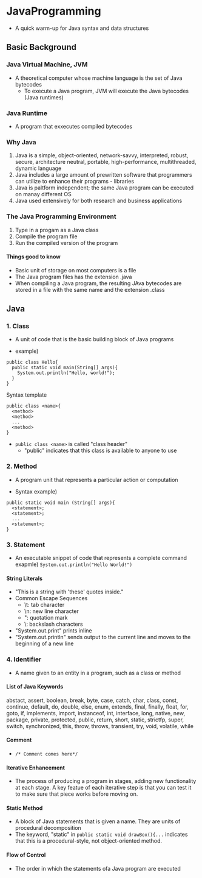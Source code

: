 # JavaProgramming
- A quick warm-up for Java syntax and data structures

## Basic Background
### Java Virtual Machine, JVM
- A theoretical computer whose machine language is the set of Java bytecodes
    - To execute a Java program, JVM will execute the Java bytecodes (Java runtimes)
    
### Java Runtime
- A program that exxecutes compiled bytecodes

### Why Java
1. Java is a simple, object-oriented, network-savvy, interpreted, robust, secure, architecture neutral, portable, high-performance, multithreaded, dynamic language
2. Java includes a large amount of prewritten software that programmers  can utilize to enhance their programs - libraries
3. Java is paltform independent; the same Java program can be executed on manay different OS
4. Java used extensively for both research and business applications

### The Java Programming Environment
1. Type in a progam as a Java class
2. Compile the program file
3. Run the compiled version of the program

  #### Things good to know
  - Basic unit of storage on most computers is a file
  - The Java program files has the extension .java
  - When compiling a Java program, the resulting JAva bytecodes are stored in a file with the same name and the extension .class

## Java
### 1. Class
- A unit of code that is the basic building block of Java programs

- example)
```
public class Hello{
  public static void main(String[] args){
    System.out.println("Hello, world!");
  }
}
```
Syntax template

```
public class <name>{
  <method>
  <method>
  ...
  <method>
}
```
- `public class <name>` is called "class header"
  - "public" indicates that this class is available to anyone to use

### 2. Method
- A program unit that represents a particular action or computation

- Syntax example)
```
public static void main (String[] args){
  <statement>;
  <statement>;
  ...
  <statement>;
}
```
### 3. Statement
- An executable snippet of code that represents a complete command
exapmle) `System.out.println("Hello World!")`

#### String Literals
- "This is a string with 'these' quotes inside."
- Common Escape Sequences
  - \t: tab character
  - \n: new line character
  - \": quotation mark
  - \\: backslash characters
- "System.out.print" prints inline
- "System.out.println" sends output to the current line and moves to the beginning of a new line

### 4. Identifier
- A name given to an entity in a program, such as a class or method

#### List of Java Keywords
abstact, assert, boolean, break, byte, case, catch, char, class, const, continue, default, do, double, else, enum, extends, final, finally, float, for, goto, if, implements, import, instanceof, int, interface, long, native, new, package, private, protected, public, return, short, static, strictfp, super, switch, synchronized, this, throw, throws, transient, try, void, volatile, while

#### Comment
- `/* Comment comes here*/`

#### Iterative Enhancement
- The process of producing a program in stages, adding new functionality at each stage. A key featue of each iterative step is that you can test it to make sure that piece works before moving on.

#### Static Method
- A block of Java statements that is given a name. They are units of procedural decomposition
- The keyword, "static" in `public static void drawBox(){...` indicates that this is a procedural-style, not object-oriented method.

#### Flow of Control
- The order in which the statements ofa Java program are executed

